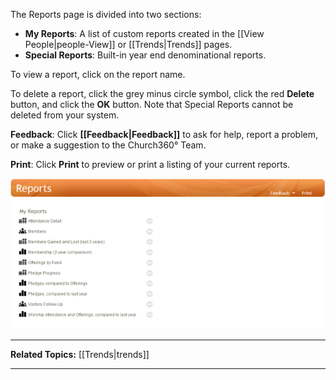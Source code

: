 The Reports page is divided into two sections:

-   **My Reports**: A list of custom reports created in the [[View
    People|people-View]] or [[Trends|Trends]] pages.
-   **Special Reports**: Built-in year end denominational reports.

To view a report, click on the report name.

To delete a report, click the grey minus circle symbol, click the red
**Delete** button, and click the **OK** button. Note that Special
Reports cannot be deleted from your system.

**Feedback**: Click **[[Feedback|Feedback]]** to ask for help, report a problem, or
make a suggestion to the Church360° Team.

**Print**: Click **Print** to preview or print a listing of your current
reports.

![Reports](Reports.PNG "Reports")

* * * * *

**Related Topics:** [[Trends|trends]]

* * * * *
